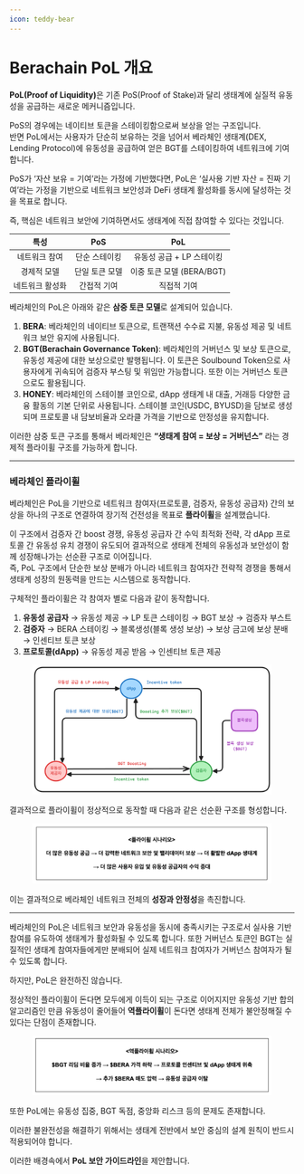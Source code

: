 ```yaml
---
icon: teddy-bear
---
```


# Berachain PoL 개요

**PoL(Proof of Liquidity)**&#xC740; 기존 PoS(Proof of Stake)과 달리 생태계에 실질적 유동성을 공급하는 새로운 메커니즘입니다.

PoS의 경우에는 네이티브 토큰을 스테이킹함으로써 보상을 얻는 구조입니다.\
반면 PoL에서는 사용자가 단순히 보유하는 것을 넘어서 베라체인 생태계(DEX, Lending Protocol)에 유동성을 공급하여 얻은 BGT를 스테이킹하여 네트워크에 기여합니다.

PoS가 ‘자산 보유 = 기여’라는 가정에 기반했다면, PoL은 ‘실사용 기반 자산 = 진짜 기여’라는 가정을 기반으로 네트워크 보안성과 DeFi 생태계 활성화를 동시에 달성하는 것을 목표로 합니다.

즉, 핵심은 네트워크 보안에 기여하면서도 생태계에 직접 참여할 수 있다는 것입니다.

|    특성    |    PoS   |         PoL         |
| :------: | :------: | :-----------------: |
|  네트워크 참여 |  단순 스테이킹 |   유동성 공급 + LP 스테이킹  |
|  경제적 모델  | 단일 토큰 모델 | 이중 토큰 모델 (BERA/BGT) |
| 네트워크 활성화 |  간접적 기여  |        직접적 기여       |

베라체인의 PoL은 아래와 같은 **삼중 토큰 모델**로 설계되어 있습니다.

1. **BERA**: 베라체인의 네이티브 토큰으로, 트랜잭션 수수료 지불, 유동성 제공 및 네트워크 보안 유지에 사용됩니다.
2. **BGT(Berachain Governance Token)**: 베라체인의 거버넌스 및 보상 토큰으로, 유동성 제공에 대한 보상으로만 발행됩니다. 이 토큰은 Soulbound Token으로 사용자에게 귀속되어 검증자 부스팅 및 위임만 가능합니다. 또한 이는 거버넌스 토큰으로도 활용됩니다.
3. **HONEY**: 베라체인의 스테이블 코인으로, dApp 생태계 내 대출, 거래등 다양한 금융 활동의 기본 단위로 사용됩니다. 스테이블 코인(USDC, BYUSD)을 담보로 생성되며 프로토콜 내 담보비율과 오라클 가격을 기반으로 안정성을 유지합니다.

이러한 삼중 토큰 구조를 통해서 베라체인은 **“생태계 참여 = 보상 = 거버넌스”** 라는 경제적 플라이휠 구조를 가능하게 합니다.

***



### 베라체인 플라이휠 <a href="#id-2.2" id="id-2.2"></a>

베라체인은 PoL을 기반으로 네트워크 참여자(프로토콜, 검증자, 유동성 공급자) 간의 보상을 하나의 구조로 연결하여 장기적 건전성을 목표로 **플라이휠**을 설계했습니다.

이 구조에서 검증자 간 boost 경쟁, 유동성 공급자 간 수익 최적화 전략, 각 dApp 프로토콜 간 유동성 유치 경쟁이 유도되어 결과적으로 생태계 전체의 유동성과 보안성이 함께 성장해나가는 선순환 구조로 이어집니다. \
즉, PoL 구조에서 단순한 보상 분배가 아니라 네트워크 참여자간 전략적 경쟁을 통해서 생태계 성장의 원동력을 만드는 시스템으로 동작합니다.

구체적인 플라이휠은 각 참여자 별로 다음과 같이 동작합니다.

1. **유동성 공급자** → 유동성 제공 → LP 토큰 스테이킹 → BGT 보상 → 검증자 부스트
2. **검증자** → BERA 스테이킹 → 블록생성(블록 생성 보상) → 보상 금고에 보상 분배 → 인센티브 토큰 보상
3. **프로토콜(dApp)** → 유동성 제공 받음 → 인센티브 토큰 제공

<figure><img src=".gitbook/assets/unnamed.png" alt=""><figcaption></figcaption></figure>

결과적으로 플라이휠이 정상적으로 동작할 때 다음과 같은 선순환 구조를 형성합니다.



<figure><img src=".gitbook/assets/image (2).png" alt=""><figcaption></figcaption></figure>

이는 결과적으로 베라체인 네트워크 전체의 **성장과 안정성**을 촉진합니다.

***



베라체인의 PoL은 네트워크 보안과 유동성을 동시에 충족시키는 구조로서 실사용 기반 참여를 유도하여 생태계가 활성화될 수 있도록 합니다. 또한 거버넌스 토큰인 BGT는 실질적인 생태계 참여자들에게만 분배되어 실제 네트워크 참여자가 거버넌스 참여자가 될 수 있도록 합니다.

하지만, PoL은 완전하진 않습니다.

정상적인 플라이휠이 돈다면 모두에게 이득이 되는 구조로 이어지지만 유동성 기반 합의 알고리즘인 만큼 유동성이 줄어들어 **역플라이휠**이 돈다면 생태계 전체가 불안정해질 수 있다는 단점이 존재합니다.



<figure><img src=".gitbook/assets/image (1).png" alt=""><figcaption></figcaption></figure>



또한 PoL에는 유동성 집중, BGT 독점, 중앙화 리스크 등의 문제도 존재합니다.

이러한 불완전성을 해결하기 위해서는 생태계 전반에서 보안 중심의 설계 원칙이 반드시 적용되어야 합니다.

이러한 배경속에서 **PoL 보안 가이드라인**을 제안합니다.
